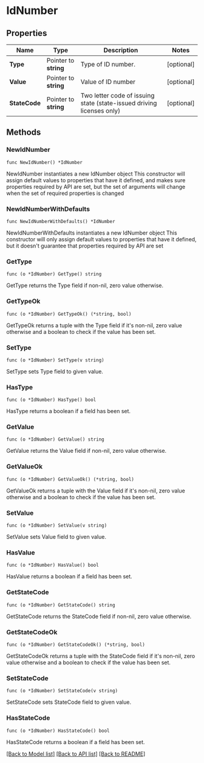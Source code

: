 # IdNumber

## Properties

Name | Type | Description | Notes
------------ | ------------- | ------------- | -------------
**Type** | Pointer to **string** | Type of ID number. | [optional] 
**Value** | Pointer to **string** | Value of ID number | [optional] 
**StateCode** | Pointer to **string** | Two letter code of issuing state (state-issued driving licenses only) | [optional] 

## Methods

### NewIdNumber

`func NewIdNumber() *IdNumber`

NewIdNumber instantiates a new IdNumber object
This constructor will assign default values to properties that have it defined,
and makes sure properties required by API are set, but the set of arguments
will change when the set of required properties is changed

### NewIdNumberWithDefaults

`func NewIdNumberWithDefaults() *IdNumber`

NewIdNumberWithDefaults instantiates a new IdNumber object
This constructor will only assign default values to properties that have it defined,
but it doesn't guarantee that properties required by API are set

### GetType

`func (o *IdNumber) GetType() string`

GetType returns the Type field if non-nil, zero value otherwise.

### GetTypeOk

`func (o *IdNumber) GetTypeOk() (*string, bool)`

GetTypeOk returns a tuple with the Type field if it's non-nil, zero value otherwise
and a boolean to check if the value has been set.

### SetType

`func (o *IdNumber) SetType(v string)`

SetType sets Type field to given value.

### HasType

`func (o *IdNumber) HasType() bool`

HasType returns a boolean if a field has been set.

### GetValue

`func (o *IdNumber) GetValue() string`

GetValue returns the Value field if non-nil, zero value otherwise.

### GetValueOk

`func (o *IdNumber) GetValueOk() (*string, bool)`

GetValueOk returns a tuple with the Value field if it's non-nil, zero value otherwise
and a boolean to check if the value has been set.

### SetValue

`func (o *IdNumber) SetValue(v string)`

SetValue sets Value field to given value.

### HasValue

`func (o *IdNumber) HasValue() bool`

HasValue returns a boolean if a field has been set.

### GetStateCode

`func (o *IdNumber) GetStateCode() string`

GetStateCode returns the StateCode field if non-nil, zero value otherwise.

### GetStateCodeOk

`func (o *IdNumber) GetStateCodeOk() (*string, bool)`

GetStateCodeOk returns a tuple with the StateCode field if it's non-nil, zero value otherwise
and a boolean to check if the value has been set.

### SetStateCode

`func (o *IdNumber) SetStateCode(v string)`

SetStateCode sets StateCode field to given value.

### HasStateCode

`func (o *IdNumber) HasStateCode() bool`

HasStateCode returns a boolean if a field has been set.


[[Back to Model list]](../README.md#documentation-for-models) [[Back to API list]](../README.md#documentation-for-api-endpoints) [[Back to README]](../README.md)


